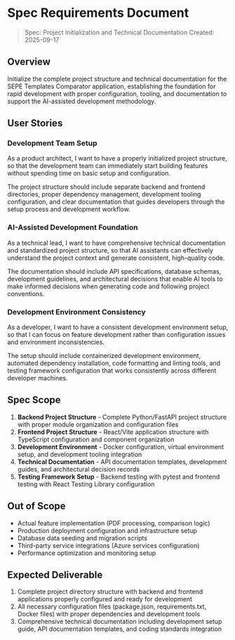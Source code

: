 # Spec Requirements Document

> Spec: Project Initialization and Technical Documentation
> Created: 2025-09-17

## Overview

Initialize the complete project structure and technical documentation for the SEPE Templates Comparator application, establishing the foundation for rapid development with proper configuration, tooling, and documentation to support the AI-assisted development methodology.

## User Stories

### Development Team Setup

As a product architect, I want to have a properly initialized project structure, so that the development team can immediately start building features without spending time on basic setup and configuration.

The project structure should include separate backend and frontend directories, proper dependency management, development tooling configuration, and clear documentation that guides developers through the setup process and development workflow.

### AI-Assisted Development Foundation

As a technical lead, I want to have comprehensive technical documentation and standardized project structure, so that AI assistants can effectively understand the project context and generate consistent, high-quality code.

The documentation should include API specifications, database schemas, development guidelines, and architectural decisions that enable AI tools to make informed decisions when generating code and following project conventions.

### Development Environment Consistency

As a developer, I want to have a consistent development environment setup, so that I can focus on feature development rather than configuration issues and environment inconsistencies.

The setup should include containerized development environment, automated dependency installation, code formatting and linting tools, and testing framework configuration that works consistently across different developer machines.

## Spec Scope

1. **Backend Project Structure** - Complete Python/FastAPI project structure with proper module organization and configuration files
2. **Frontend Project Structure** - React/Vite application structure with TypeScript configuration and component organization
3. **Development Environment** - Docker configuration, virtual environment setup, and development tooling integration
4. **Technical Documentation** - API documentation templates, development guides, and architectural decision records
5. **Testing Framework Setup** - Backend testing with pytest and frontend testing with React Testing Library configuration

## Out of Scope

- Actual feature implementation (PDF processing, comparison logic)
- Production deployment configuration and infrastructure setup
- Database data seeding and migration scripts
- Third-party service integrations (Azure services configuration)
- Performance optimization and monitoring setup

## Expected Deliverable

1. Complete project directory structure with backend and frontend applications properly configured and ready for development
2. All necessary configuration files (package.json, requirements.txt, Docker files) with proper dependencies and development tools
3. Comprehensive technical documentation including development setup guide, API documentation templates, and coding standards integration
